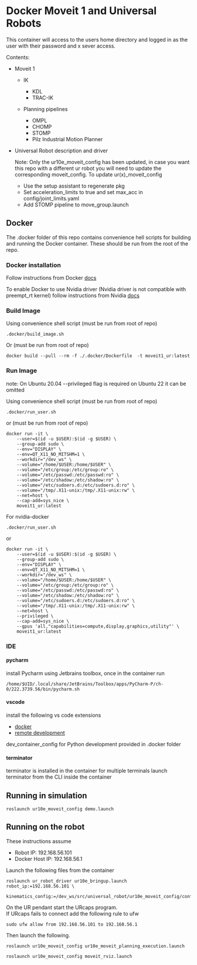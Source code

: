 # Docker Moveit 1 and Universal Robots

This container will access to the users home directory and logged in as the user with their password and x sever access.

Contents:

- Moveit 1

  - IK
    - KDL
    - TRAC-IK

  - Planning pipelines
    - OMPL
    - CHOMP
    - STOMP
    - Pilz Industrial Motion Planner

- Universal Robot description and driver

  Note: Only the ur10e_moveit_config has been updated, in case you want this repo with a different ur robot you will need to update the corresponding moveit_config.
  To update ur(x)_moveit_config

  - Use the setup assistant to regenerate pkg
  - Set acceleration_limits to true and set max_acc in config/joint_limits.yaml
  - Add STOMP pipeline to move_group.launch

## Docker

The .docker folder of this repo contains convenience hell scripts for building and running the Docker container. These should be run from the root of the repo.

### Docker installation

Follow instructions from Docker [docs](https://docs.docker.com/engine/install/ubuntu/)

To enable Docker to use Nvidia driver (Nvidia driver is not compatible with preempt_rt kernel) follow instructions from Nvidia [docs](https://docs.nvidia.com/datacenter/cloud-native/container-toolkit/install-guide.html)

### Build Image

Using convenience shell script (must be run from root of repo)

```shell
.docker/build_image.sh
```

Or (must be run from root of repo)

```shell
docker build --pull --rm -f ./.docker/Dockerfile  -t moveit1_ur:latest
```

### Run Image

note: On Ubuntu 20.04 --privileged flag is required on Ubuntu 22 it can be omitted

Using convenience shell script (must be run from root of repo)

```shell
.docker/run_user.sh
```

or (must be run from root of repo)

```shell
docker run -it \
    --user=$(id -u $USER):$(id -g $USER) \
    --group-add sudo \
    --env="DISPLAY" \
    --env=QT_X11_NO_MITSHM=1 \
    --workdir="/dev_ws" \
    --volume="/home/$USER:/home/$USER" \
    --volume="/etc/group:/etc/group:ro" \
    --volume="/etc/passwd:/etc/passwd:ro" \
    --volume="/etc/shadow:/etc/shadow:ro" \
    --volume="/etc/sudoers.d:/etc/sudoers.d:ro" \
    --volume="/tmp/.X11-unix:/tmp/.X11-unix:rw" \
    --net=host \
    --cap-add=sys_nice \
    moveit1_ur:latest
```

For nvidia-docker

```shell
.docker/run_user.sh
```

or

```shell
docker run -it \
    --user=$(id -u $USER):$(id -g $USER) \
    --group-add sudo \
    --env="DISPLAY" \
    --env=QT_X11_NO_MITSHM=1 \
    --workdir="/dev_ws" \
    --volume="/home/$USER:/home/$USER" \
    --volume="/etc/group:/etc/group:ro" \
    --volume="/etc/passwd:/etc/passwd:ro" \
    --volume="/etc/shadow:/etc/shadow:ro" \
    --volume="/etc/sudoers.d:/etc/sudoers.d:ro" \
    --volume="/tmp/.X11-unix:/tmp/.X11-unix:rw" \
    --net=host \
    --privileged \
    --cap-add=sys_nice \
    --gpus 'all,"capabilities=compute,display,graphics,utility"' \
    moveit1_ur:latest
```

### IDE

#### pycharm

install Pycharm using Jetbrains toolbox, once in the container run

```shell
/home/$UID/.local/share/JetBrains/Toolbox/apps/PyCharm-P/ch-0/222.3739.56/bin/pycharm.sh
```

#### vscode

install the following vs code extensions

- [docker](https://code.visualstudio.com/docs/containers/overview)
- [remote development](https://code.visualstudio.com/docs/remote/remote-overview)

dev_container_config for Python development provided in .docker folder

#### terminator

terminator is installed in the container for multiple terminals launch terminator from the CLI inside the container

## Running in simulation

```shell
roslaunch ur10e_moveit_config demo.launch
```

## Running on the robot

These instructions assume

- Robot IP: 192.168.56.101
- Docker Host IP: 192.168.56.1

Launch the following files from the container

```shell
roslaunch ur_robot_driver ur10e_bringup.launch robot_ip:=192.168.56.101 \         
  kinematics_config:=/dev_ws/src/universal_robot/ur10e_moveit_config/config/iaac_ur10e.yaml
```

On the UR pendant start the URcaps program.  
If URcaps fails to connect add the following rule to ufw

```shell
sudo ufw allow from 192.168.56.101 to 192.168.56.1
```

Then launch the following.

```shell
roslaunch ur10e_moveit_config ur10e_moveit_planning_execution.launch
```

```shell
roslaunch ur10e_moveit_config moveit_rviz.launch
```

